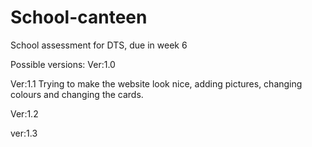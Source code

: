 # School-canteen
School assessment for DTS, due in week 6

Possible versions:
Ver:1.0

Ver:1.1
Trying to make the website look nice, adding pictures, changing colours and changing the cards.

Ver:1.2

ver:1.3

